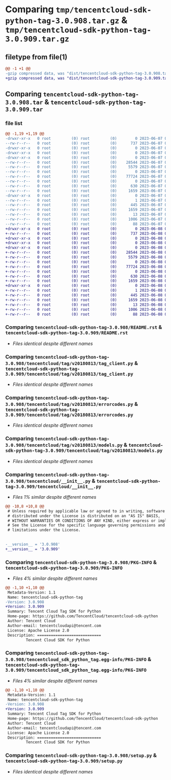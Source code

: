 # Comparing `tmp/tencentcloud-sdk-python-tag-3.0.908.tar.gz` & `tmp/tencentcloud-sdk-python-tag-3.0.909.tar.gz`

## filetype from file(1)

```diff
@@ -1 +1 @@
-gzip compressed data, was "dist/tencentcloud-sdk-python-tag-3.0.908.tar", last modified: Wed Jun  7 00:32:05 2023, max compression
+gzip compressed data, was "dist/tencentcloud-sdk-python-tag-3.0.909.tar", last modified: Thu Jun  8 00:32:58 2023, max compression
```

## Comparing `tencentcloud-sdk-python-tag-3.0.908.tar` & `tencentcloud-sdk-python-tag-3.0.909.tar`

### file list

```diff
@@ -1,19 +1,19 @@
-drwxr-xr-x   0 root         (0) root         (0)        0 2023-06-07 00:32:05.000000 tencentcloud-sdk-python-tag-3.0.908/
--rw-r--r--   0 root         (0) root         (0)      737 2023-06-07 00:32:05.000000 tencentcloud-sdk-python-tag-3.0.908/README.rst
-drwxr-xr-x   0 root         (0) root         (0)        0 2023-06-07 00:32:05.000000 tencentcloud-sdk-python-tag-3.0.908/tencentcloud/
-drwxr-xr-x   0 root         (0) root         (0)        0 2023-06-07 00:32:05.000000 tencentcloud-sdk-python-tag-3.0.908/tencentcloud/tag/
-drwxr-xr-x   0 root         (0) root         (0)        0 2023-06-07 00:32:05.000000 tencentcloud-sdk-python-tag-3.0.908/tencentcloud/tag/v20180813/
--rw-r--r--   0 root         (0) root         (0)    28544 2023-06-07 00:32:05.000000 tencentcloud-sdk-python-tag-3.0.908/tencentcloud/tag/v20180813/tag_client.py
--rw-r--r--   0 root         (0) root         (0)     5579 2023-06-07 00:32:05.000000 tencentcloud-sdk-python-tag-3.0.908/tencentcloud/tag/v20180813/errorcodes.py
--rw-r--r--   0 root         (0) root         (0)        0 2023-06-07 00:32:05.000000 tencentcloud-sdk-python-tag-3.0.908/tencentcloud/tag/v20180813/__init__.py
--rw-r--r--   0 root         (0) root         (0)    77724 2023-06-07 00:32:05.000000 tencentcloud-sdk-python-tag-3.0.908/tencentcloud/tag/v20180813/models.py
--rw-r--r--   0 root         (0) root         (0)        0 2023-06-07 00:32:05.000000 tencentcloud-sdk-python-tag-3.0.908/tencentcloud/tag/__init__.py
--rw-r--r--   0 root         (0) root         (0)      630 2023-06-07 00:32:05.000000 tencentcloud-sdk-python-tag-3.0.908/tencentcloud/__init__.py
--rw-r--r--   0 root         (0) root         (0)     1659 2023-06-07 00:32:05.000000 tencentcloud-sdk-python-tag-3.0.908/PKG-INFO
-drwxr-xr-x   0 root         (0) root         (0)        0 2023-06-07 00:32:05.000000 tencentcloud-sdk-python-tag-3.0.908/tencentcloud_sdk_python_tag.egg-info/
--rw-r--r--   0 root         (0) root         (0)        1 2023-06-07 00:32:05.000000 tencentcloud-sdk-python-tag-3.0.908/tencentcloud_sdk_python_tag.egg-info/dependency_links.txt
--rw-r--r--   0 root         (0) root         (0)      445 2023-06-07 00:32:05.000000 tencentcloud-sdk-python-tag-3.0.908/tencentcloud_sdk_python_tag.egg-info/SOURCES.txt
--rw-r--r--   0 root         (0) root         (0)     1659 2023-06-07 00:32:05.000000 tencentcloud-sdk-python-tag-3.0.908/tencentcloud_sdk_python_tag.egg-info/PKG-INFO
--rw-r--r--   0 root         (0) root         (0)       13 2023-06-07 00:32:05.000000 tencentcloud-sdk-python-tag-3.0.908/tencentcloud_sdk_python_tag.egg-info/top_level.txt
--rw-r--r--   0 root         (0) root         (0)     1006 2023-06-07 00:32:05.000000 tencentcloud-sdk-python-tag-3.0.908/setup.py
--rw-r--r--   0 root         (0) root         (0)       88 2023-06-07 00:32:05.000000 tencentcloud-sdk-python-tag-3.0.908/setup.cfg
+drwxr-xr-x   0 root         (0) root         (0)        0 2023-06-08 00:32:58.000000 tencentcloud-sdk-python-tag-3.0.909/
+-rw-r--r--   0 root         (0) root         (0)      737 2023-06-08 00:32:58.000000 tencentcloud-sdk-python-tag-3.0.909/README.rst
+drwxr-xr-x   0 root         (0) root         (0)        0 2023-06-08 00:32:58.000000 tencentcloud-sdk-python-tag-3.0.909/tencentcloud/
+drwxr-xr-x   0 root         (0) root         (0)        0 2023-06-08 00:32:58.000000 tencentcloud-sdk-python-tag-3.0.909/tencentcloud/tag/
+drwxr-xr-x   0 root         (0) root         (0)        0 2023-06-08 00:32:58.000000 tencentcloud-sdk-python-tag-3.0.909/tencentcloud/tag/v20180813/
+-rw-r--r--   0 root         (0) root         (0)    28544 2023-06-08 00:32:58.000000 tencentcloud-sdk-python-tag-3.0.909/tencentcloud/tag/v20180813/tag_client.py
+-rw-r--r--   0 root         (0) root         (0)     5579 2023-06-08 00:32:58.000000 tencentcloud-sdk-python-tag-3.0.909/tencentcloud/tag/v20180813/errorcodes.py
+-rw-r--r--   0 root         (0) root         (0)        0 2023-06-08 00:32:58.000000 tencentcloud-sdk-python-tag-3.0.909/tencentcloud/tag/v20180813/__init__.py
+-rw-r--r--   0 root         (0) root         (0)    77724 2023-06-08 00:32:58.000000 tencentcloud-sdk-python-tag-3.0.909/tencentcloud/tag/v20180813/models.py
+-rw-r--r--   0 root         (0) root         (0)        0 2023-06-08 00:32:58.000000 tencentcloud-sdk-python-tag-3.0.909/tencentcloud/tag/__init__.py
+-rw-r--r--   0 root         (0) root         (0)      630 2023-06-08 00:32:58.000000 tencentcloud-sdk-python-tag-3.0.909/tencentcloud/__init__.py
+-rw-r--r--   0 root         (0) root         (0)     1659 2023-06-08 00:32:58.000000 tencentcloud-sdk-python-tag-3.0.909/PKG-INFO
+drwxr-xr-x   0 root         (0) root         (0)        0 2023-06-08 00:32:58.000000 tencentcloud-sdk-python-tag-3.0.909/tencentcloud_sdk_python_tag.egg-info/
+-rw-r--r--   0 root         (0) root         (0)        1 2023-06-08 00:32:58.000000 tencentcloud-sdk-python-tag-3.0.909/tencentcloud_sdk_python_tag.egg-info/dependency_links.txt
+-rw-r--r--   0 root         (0) root         (0)      445 2023-06-08 00:32:58.000000 tencentcloud-sdk-python-tag-3.0.909/tencentcloud_sdk_python_tag.egg-info/SOURCES.txt
+-rw-r--r--   0 root         (0) root         (0)     1659 2023-06-08 00:32:58.000000 tencentcloud-sdk-python-tag-3.0.909/tencentcloud_sdk_python_tag.egg-info/PKG-INFO
+-rw-r--r--   0 root         (0) root         (0)       13 2023-06-08 00:32:58.000000 tencentcloud-sdk-python-tag-3.0.909/tencentcloud_sdk_python_tag.egg-info/top_level.txt
+-rw-r--r--   0 root         (0) root         (0)     1006 2023-06-08 00:32:58.000000 tencentcloud-sdk-python-tag-3.0.909/setup.py
+-rw-r--r--   0 root         (0) root         (0)       88 2023-06-08 00:32:58.000000 tencentcloud-sdk-python-tag-3.0.909/setup.cfg
```

### Comparing `tencentcloud-sdk-python-tag-3.0.908/README.rst` & `tencentcloud-sdk-python-tag-3.0.909/README.rst`

 * *Files identical despite different names*

### Comparing `tencentcloud-sdk-python-tag-3.0.908/tencentcloud/tag/v20180813/tag_client.py` & `tencentcloud-sdk-python-tag-3.0.909/tencentcloud/tag/v20180813/tag_client.py`

 * *Files identical despite different names*

### Comparing `tencentcloud-sdk-python-tag-3.0.908/tencentcloud/tag/v20180813/errorcodes.py` & `tencentcloud-sdk-python-tag-3.0.909/tencentcloud/tag/v20180813/errorcodes.py`

 * *Files identical despite different names*

### Comparing `tencentcloud-sdk-python-tag-3.0.908/tencentcloud/tag/v20180813/models.py` & `tencentcloud-sdk-python-tag-3.0.909/tencentcloud/tag/v20180813/models.py`

 * *Files identical despite different names*

### Comparing `tencentcloud-sdk-python-tag-3.0.908/tencentcloud/__init__.py` & `tencentcloud-sdk-python-tag-3.0.909/tencentcloud/__init__.py`

 * *Files 1% similar despite different names*

```diff
@@ -10,8 +10,8 @@
 # Unless required by applicable law or agreed to in writing, software
 # distributed under the License is distributed on an "AS IS" BASIS,
 # WITHOUT WARRANTIES OR CONDITIONS OF ANY KIND, either express or implied.
 # See the License for the specific language governing permissions and
 # limitations under the License.
 
 
-__version__ = '3.0.908'
+__version__ = '3.0.909'
```

### Comparing `tencentcloud-sdk-python-tag-3.0.908/PKG-INFO` & `tencentcloud-sdk-python-tag-3.0.909/PKG-INFO`

 * *Files 4% similar despite different names*

```diff
@@ -1,10 +1,10 @@
 Metadata-Version: 1.1
 Name: tencentcloud-sdk-python-tag
-Version: 3.0.908
+Version: 3.0.909
 Summary: Tencent Cloud Tag SDK for Python
 Home-page: https://github.com/TencentCloud/tencentcloud-sdk-python
 Author: Tencent Cloud
 Author-email: tencentcloudapi@tencent.com
 License: Apache License 2.0
 Description: ============================
         Tencent Cloud SDK for Python
```

### Comparing `tencentcloud-sdk-python-tag-3.0.908/tencentcloud_sdk_python_tag.egg-info/PKG-INFO` & `tencentcloud-sdk-python-tag-3.0.909/tencentcloud_sdk_python_tag.egg-info/PKG-INFO`

 * *Files 4% similar despite different names*

```diff
@@ -1,10 +1,10 @@
 Metadata-Version: 1.1
 Name: tencentcloud-sdk-python-tag
-Version: 3.0.908
+Version: 3.0.909
 Summary: Tencent Cloud Tag SDK for Python
 Home-page: https://github.com/TencentCloud/tencentcloud-sdk-python
 Author: Tencent Cloud
 Author-email: tencentcloudapi@tencent.com
 License: Apache License 2.0
 Description: ============================
         Tencent Cloud SDK for Python
```

### Comparing `tencentcloud-sdk-python-tag-3.0.908/setup.py` & `tencentcloud-sdk-python-tag-3.0.909/setup.py`

 * *Files identical despite different names*


